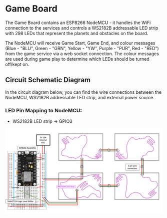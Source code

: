 # Game Board

The Game Board contains an ESP8266 NodeMCU - it handles the WiFi connection to the services and controls a WS2182B addressable LED strip with 298 LEDs that represent the planets and obstacles on the board.

The NodeMCU will receive Game Start, Game End, and colour messages (Blue - "BLU", Green - "GRN", Yellow - "YW", Purple - "PUR", Red - "RED") from the game service via a web socket connection. The colour messages are used during game play to determine which LEDs should be turned off/kept on.

## Circuit Schematic Diagram

In the circuit diagram below, you can find the wire connections between the NodeMCU, WS2182B addressable LED strip, and external power source.

### LED Pin Mapping to NodeMCU:
- WS2182B LED strip -> GPIO3

![Game Board Circuit Schematic Diagram](../../images/GameBoard_Circuit_Schematic.png)